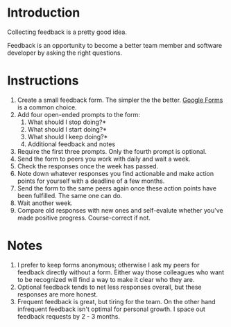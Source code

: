# Introduction

Collecting feedback is a pretty good idea.

Feedback is an opportunity to become a better team member and software developer by asking the right questions.

# Instructions

1. Create a small feedback form. The simpler the the better. [Google Forms](https://www.google.com/forms/about/) is a common choice.
2. Add four open-ended prompts to the form:
    1. What should I stop doing?*
    2. What should I start doing?*
    3. What should I keep doing?*
    4. Additional feedback and notes
3. Require the first three prompts. Only the fourth prompt is optional.
4. Send the form to peers you work with daily and wait a week.
5. Check the responses once the week has passed.
6. Note down whatever responses you find actionable and make action points for yourself with a deadline of a few months.
7. Send the form to the same peers again once these action points have been fulfilled. The same one can do.
8. Wait another week.
9. Compare old responses with new ones and self-evalute whether you've made positive progress. Course-correct if not.

# Notes

1. I prefer to keep forms anonymous; otherwise I ask my peers for feedback directly without a form. Either way those colleagues who want to be recognized will find a way to make it clear who they are.
2. Optional feedback tends to net less responses overall, but these responses are more honest.
3. Frequent feedback is great, but tiring for the team. On the other hand infrequent feedback isn't optimal for personal growth. I space out feedback requests by 2 - 3 months.
